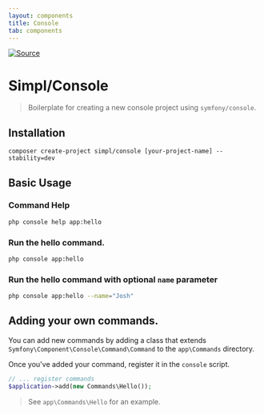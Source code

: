 ```yaml
---
layout: components
title: Console
tab: components
---
```


[![Source](https://img.shields.io/badge/Source-simpl--php%2Fconsole-blue)](https://github.com/simpl-php/csv)

# Simpl/Console

> Boilerplate for creating a new console project using `symfony/console`.

## Installation

```
composer create-project simpl/console [your-project-name] --stability=dev
```

## Basic Usage

### Command Help
```bash
php console help app:hello
```

### Run the hello command.
```bash
php console app:hello
```

### Run the hello command with optional `name` parameter
```bash
php console app:hello --name="Josh"
```

## Adding your own commands.
You can add new commands by adding a class that extends `Symfony\Component\Console\Command\Command` to the `app\Commands` directory.

Once you've added your command, register it in the `console` script.

```php
// ... register commands
$application->add(new Commands\Hello());
```

> See `app\Commands\Hello` for an example.